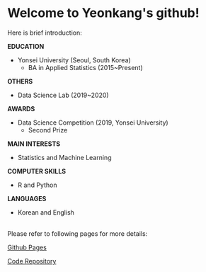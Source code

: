 # Welcome to Yeonkang's github!

Here is brief introduction:

**EDUCATION**
- Yonsei University (Seoul, South Korea)
  - BA in Applied Statistics (2015~Present)

**OTHERS**
- Data Science Lab (2019~2020)

**AWARDS**
- Data Science Competition (2019, Yonsei University)
  - Second Prize

**MAIN INTERESTS**
- Statistics and Machine Learning

**COMPUTER SKILLS**
- R and Python

**LANGUAGES**
- Korean and English


<br>Please refer to following pages for more details:

[Github Pages](https://ykkim123.github.io/)

[Code Repository](https://github.com/ykkim123/Data-Science)
